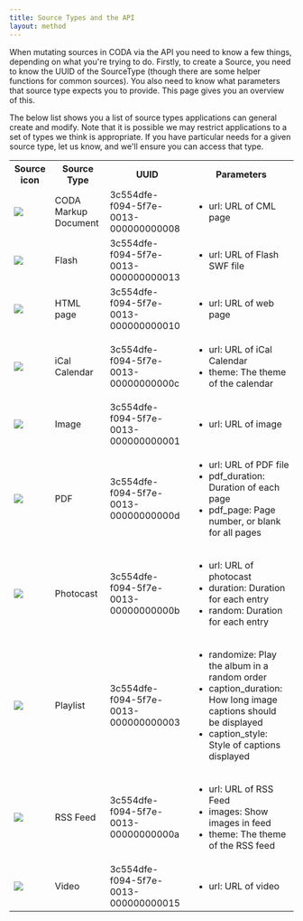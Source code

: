 ```yaml
---
title: Source Types and the API
layout: method
---
```

When mutating sources in CODA  via the API you need to know a few things, depending on what you're trying to do. Firstly, to create a Source, you need to know the UUID of the SourceType (though there are some helper functions for common sources). You also need to know what parameters that source type expects you to provide. This page gives you an overview of this.

The below list shows you a list of source types applications can general create and modify. Note that it is possible we may restrict applications to a set of types we think is appropriate. If you have particular needs for a given source type, let us know, and we'll ensure you can access that type.

<table width="100%" border="0">
<tr>
<th>Source icon</th>
<th>Source Type</th>
<th>UUID</th>
<th>Parameters</th>
</tr>
<tr>
<td>
			<img src="https://console.envisage-system.co.uk/static/gui/icons/icon_markup_bm.png" />
		</td>
<td>
			CODA Markup Document
		</td>
<td>
			3c554dfe-f094-5f7e-0013-000000000008
		</td>
<td>
<ul>
<li>url: URL of CML page
</li>
</ul>
</td>
</tr>
<tr>
<td>
			<img src="https://console.envisage-system.co.uk/static/gui/icons/icon_flash_bm.png" />
		</td>
<td>
			Flash
		</td>
<td>
			3c554dfe-f094-5f7e-0013-000000000013
		</td>
<td>
<ul>
<li>url: URL of Flash SWF file
</li>
</ul>
</td>
</tr>
<tr>
<td>
			<img src="https://console.envisage-system.co.uk/static/gui/icons/icon_html_bm.png" />
		</td>
<td>
			HTML page
		</td>
<td>
			3c554dfe-f094-5f7e-0013-000000000010
		</td>
<td>
<ul>
<li>url: URL of web page
</li>
</ul>
</td>
</tr>
<tr>
<td>
			<img src="https://console.envisage-system.co.uk/static/gui/icons/icon_onlinecalendar_bm.png" />
		</td>
<td>
			iCal Calendar
		</td>
<td>
			3c554dfe-f094-5f7e-0013-00000000000c
		</td>
<td>
<ul>
<li>url: URL of iCal Calendar
</li>
<li>theme: The theme of the calendar
</li>
</ul>
</td>
</tr>
<tr>
<td>
			<img src="https://console.envisage-system.co.uk/static/gui/icons/icon_image_bm.png" />
		</td>
<td>
			Image
		</td>
<td>
			3c554dfe-f094-5f7e-0013-000000000001
		</td>
<td>
<ul>
<li>url: URL of image
</li>
</ul>
</td>
</tr>
<tr>
<td>
			<img src="https://console.envisage-system.co.uk/static/gui/icons/icon_pdf_bm.png" />
		</td>
<td>
			PDF
		</td>
<td>
			3c554dfe-f094-5f7e-0013-00000000000d
		</td>
<td>
<ul>
<li>url: URL of PDF file
</li>
<li>pdf_duration: Duration of each page
</li>
<li>pdf_page: Page number, or blank for all pages
</li>
</ul>
</td>
</tr>
<tr>
<td>
			<img src="https://console.envisage-system.co.uk/static/gui/icons/icon_imageplaylist_bm.png" />
		</td>
<td>
			Photocast
		</td>
<td>
			3c554dfe-f094-5f7e-0013-00000000000b
		</td>
<td>
<ul>
<li>url: URL of photocast
</li>
<li>duration: Duration for each entry
</li>
<li>random: Duration for each entry
</li>
</ul>
</td>
</tr>
<tr>
<td>
			<img src="https://console.envisage-system.co.uk/static/gui/icons/icon_mixedplaylist.png" />
		</td>
<td>
			Playlist
		</td>
<td>
			3c554dfe-f094-5f7e-0013-000000000003
		</td>
<td>
<ul>
<li>randomize: Play the album in a random order
</li>
<li>caption_duration: How long image captions should be displayed
</li>
<li>caption_style: Style of captions displayed
</li>
</ul>
</td>
</tr>
<tr>
<td>
			<img src="https://console.envisage-system.co.uk/static/gui/icons/icon_rss_bm.png" />
		</td>
<td>
			RSS Feed
		</td>
<td>
			3c554dfe-f094-5f7e-0013-00000000000a
		</td>
<td>
<ul>
<li>url: URL of RSS Feed
</li>
<li>images: Show images in feed
</li>
<li>theme: The theme of the RSS feed
</li>
</ul>
</td>
</tr>
<tr>
<td>
			<img src="https://console.envisage-system.co.uk/static/gui/icons/icon_video_bm.png" />
		</td>
<td>
			Video
		</td>
<td>
			3c554dfe-f094-5f7e-0013-000000000015
		</td>
<td>
<ul>
<li>url: URL of video
</li>
</ul>
</td>
</tr>
</table>